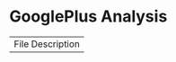 <h1 bgcolor='grey'> GooglePlus Analysis</h1>
<table> 
  <tr>
    <td> File Description</td>
  </tr>
</table>

